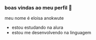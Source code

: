 ### boas vindas ao meu perfil 💙

meu nome é eloisa anokwute 

- estou estudando na alura
- estou me desenvolvendo na linguagem
